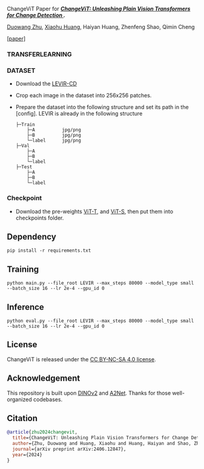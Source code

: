 ChangeViT
Paper for ***[ChangeViT: Unleashing Plain Vision Transformers for Change Detection ](https://arxiv.org/pdf/2406.12847).***

[Duowang Zhu](https://scholar.google.com/citations?user=9qk9xhoAAAAJ&hl=en&oi=ao), [Xiaohu Huang](https://scholar.google.com/citations?user=sBjFwuQAAAAJ&hl=en&oi=ao), Haiyan Huang, Zhenfeng Shao, Qimin Cheng

[[paper]](https://arxiv.org/pdf/2406.12847)

### TRANSFERLEARNING
  
### DATASET   
       
- Download the [LEVIR-CD](https://chenhao.in/LEVIR/)

- Crop each image in the dataset into 256x256 patches.

- Prepare the dataset into the following structure and set its path in the [config]. LEVIR is already in the following structure
    ```
    ├─Train
        ├─A          jpg/png
        ├─B          jpg/png
        └─label      jpg/png
    ├─Val
        ├─A 
        ├─B
        └─label
    ├─Test
        ├─A
        ├─B
        └─label
    ```

### Checkpoint
- Download the pre-weights [ViT-T](https://dl.fbaipublicfiles.com/deit/deit_tiny_patch16_224-a1311bcf.pth), and [ViT-S](https://dl.fbaipublicfiles.com/dinov2/dinov2_vits14/dinov2_vits14_pretrain.pth), then put them into checkpoints folder.

## Dependency
```
pip install -r requirements.txt
```

## Training
```
python main.py --file_root LEVIR --max_steps 80000 --model_type small --batch_size 16 --lr 2e-4 --gpu_id 0
```

## Inference
```
python eval.py --file_root LEVIR --max_steps 80000 --model_type small --batch_size 16 --lr 2e-4 --gpu_id 0
```

## License
ChangeViT is released under the [CC BY-NC-SA 4.0 license](LICENSE).


## Acknowledgement
This repository is built upon [DINOv2](https://github.com/facebookresearch/dinov2) and [A2Net](https://github.com/guanyuezhen/A2Net). Thanks for those well-organized codebases.


## Citation
```bibtex
@article{zhu2024changevit,
  title={ChangeViT: Unleashing Plain Vision Transformers for Change Detection},
  author={Zhu, Duowang and Huang, Xiaohu and Huang, Haiyan and Shao, Zhenfeng and Cheng, Qimin},
  journal={arXiv preprint arXiv:2406.12847},
  year={2024}
}
```
